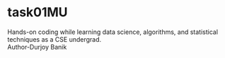 # task01MU
Hands-on coding while learning data science, algorithms, and statistical techniques as a CSE undergrad.
<br>
Author-Durjoy Banik
